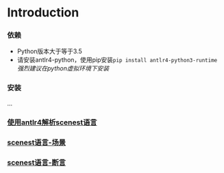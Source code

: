 # Introduction
### 依赖
   + Python版本大于等于3.5
   + 请安装antlr4-python，使用pip安装``pip install antlr4-python3-runtime``
<br />*强烈建议在python虚拟环境下安装*
### 安装
   ...
### [使用antlr4解析scenest语言](docs/scenest-antlr4.md)
### [scenest语言-场景](docs/scenest-scenario.md)
### [scenest语言-断言](docs/scenest-assertion.md)